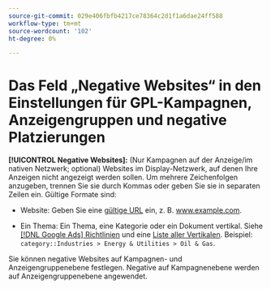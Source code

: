 ```yaml
---
source-git-commit: 029e406fbfb4217ce78364c2d1f1a6dae24ff588
workflow-type: tm+mt
source-wordcount: '102'
ht-degree: 0%

---
```

# Das Feld „Negative Websites“ in den Einstellungen für GPL-Kampagnen, Anzeigengruppen und negative Platzierungen

**[!UICONTROL Negative Websites]:** (Nur Kampagnen auf der Anzeige/im nativen Netzwerk; optional) Websites im Display-Netzwerk, auf denen Ihre Anzeigen nicht angezeigt werden sollen. Um mehrere Zeichenfolgen anzugeben, trennen Sie sie durch Kommas oder geben Sie sie in separaten Zeilen ein. Gültige Formate sind:

* Website: Geben Sie eine [gültige URL](https://support.google.com/google-ads/answer/2454012) ein, z. B. www.example.com.

* Ein Thema: Ein Thema, eine Kategorie oder ein Dokument vertikal. Siehe [[!DNL Google Ads] Richtlinien](https://support.google.com/google-ads/editor/answer/30517) und eine [Liste aller Vertikalen](https://developers.google.com/adwords/api/docs/appendix/verticals). Beispiel: `category::Industries > Energy & Utilities > Oil & Gas`.

Sie können negative Websites auf Kampagnen- und Anzeigengruppenebene festlegen. Negative auf Kampagnenebene werden auf Anzeigengruppenebene angewendet.
